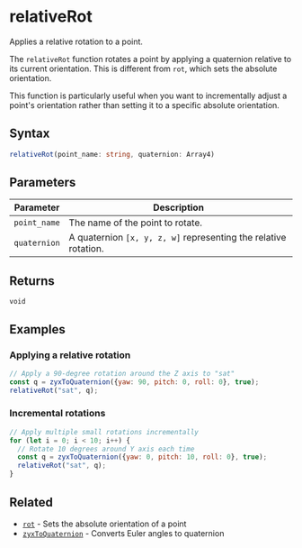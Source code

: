 # relativeRot

Applies a relative rotation to a point.

The `relativeRot` function rotates a point by applying a quaternion relative to
its current orientation. This is different from `rot`, which sets the absolute
orientation.

This function is particularly useful when you want to incrementally adjust a
point's orientation rather than setting it to a specific absolute orientation.

## Syntax

```typescript
relativeRot(point_name: string, quaternion: Array4)
```

## Parameters

| Parameter     | Description                                                    |
|---------------|----------------------------------------------------------------|
| `point_name`  | The name of the point to rotate.                               |
| `quaternion`  | A quaternion `[x, y, z, w]` representing the relative rotation.|

## Returns

`void`

## Examples

### Applying a relative rotation

```javascript
// Apply a 90-degree rotation around the Z axis to "sat"
const q = zyxToQuaternion({yaw: 90, pitch: 0, roll: 0}, true);
relativeRot("sat", q);
```

### Incremental rotations

```javascript
// Apply multiple small rotations incrementally
for (let i = 0; i < 10; i++) {
  // Rotate 10 degrees around Y axis each time
  const q = zyxToQuaternion({yaw: 0, pitch: 10, roll: 0}, true);
  relativeRot("sat", q);
}
```

## Related

- [`rot`](/dsl/commands/rot) - Sets the absolute orientation of a point
- [`zyxToQuaternion`](/dsl/commands/zyxToQuaternion) - Converts Euler angles to quaternion
